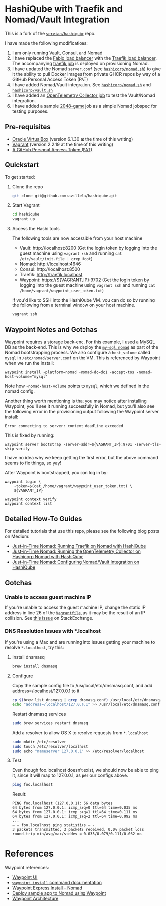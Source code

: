 # HashiQube with Traefik and Nomad/Vault Integration

This is a fork of the [`servian/hashiqube`](https://github.com/servian/hashiqube) repo.

I have made the following modifications:

1. I am only running Vault, Consul, and Nomad
2. I have replaced the [Fabio load balancer](https://fabiolb.net) with the [Traefik load balancer](traefik.io). The accompanying [traefik job](hashicorp/nomad/jobs/traefik.nomad) is deployed on provisioning Nomad.
3. I have updated the Nomad `server.conf` (see [`hashicorp/nomad.sh`](hashicorp/nomad.sh)) to give it the ability to pull Docker images from private GHCR repos by way of a GitHub Personal Access Token (PAT)
4. I have added Nomad/Vault integration. See [`hashicorp/nomad.sh`](hashicorp/nomad.sh) and [`hashicorp/vault.sh`](hashicorp/vault.sh)
5. I have added an [OpenTelemetry Collector job](hashicorp/nomad/jobs/otel-collector.nomad) to test the Vault/Nomad integration.
6. I have added a sample [2048-game](hashicorp/nomad/jobs/2048-game.nomad) job as a simple Nomad jobspec for testing purposes.

## Pre-requisites

* [Oracle VirtualBox](https://www.googleadservices.com/pagead/aclk?sa=L&ai=DChcSEwjVuPag0oL0AhXFnrMKHRjODRYYABAAGgJxbg&ohost=www.google.com&cid=CAASEuRoonvAcnwV4Mde6j85eTiOEQ&sig=AOD64_1N8BIxbnQDEjTDYvtzMR78syE9Bg&q&adurl&ved=2ahUKEwiUpe6g0oL0AhVjTd8KHWTvAkEQ0Qx6BAgCEAE) (version 6.1.30 at the time of this writing)
* [Vagrant](https://www.vagrantup.com/) (version 2.2.19 at the time of this writing)
* [A GitHub Personal Access Token (PAT)](https://docs.github.com/en/authentication/keeping-your-account-and-data-secure/creating-a-personal-access-token)

## Quickstart

To get started:

1. Clone the repo

    ```bash
    git clone git@github.com:avillela/hashiqube.git
    ```

2. Start Vagrant

    ```bash
    cd hashiqube
    vagrant up
    ```

3. Access the Hashi tools

    The following tools are now accessible from your host machine

    * Vault: http://localhost:8200 (Get the login token by logging into the guest machine using `vagrant ssh` and running `cat /etc/vault/init.file | grep Root`)
    * Nomad: http://localhost:4646
    * Consul: http://localhost:8500
    * Traefik: http://traefik.localhost
    * Waypoint: https://${VAGRANT_IP}:9702 (Get the login token by logging into the guest machine using `vagrant ssh` and running `cat /home/vagrant/waypoint_user_token.txt`)

    If you'd like to SSH into the HashiQube VM, you can do so by running the following from a terminal window on your host machine.

    ```bash
    vagrant ssh
    ```

## Waypoint Notes and Gotchas

Waypoint requires a storage back-end. For this example, I used a MySQL DB as the back-end. This is why we deploy the [`my-sql.nomad`](hashicorp/nomad/jobs/my-sql.nomad) as part of the Nomad bootstrapping process. We also configure a  `host_volume` called `mysql` in `/etc/nomad/server.conf` on the VM. This is referenced by Waypoint when we run the install:

```
waypoint install -platform=nomad -nomad-dc=dc1 -accept-tos -nomad-host-volume="mysql"
```

Note how `-nomad-host-volume` points to `mysql`, which we defined in the nomad config.

Another thing worth mentioning is that you may notice after installing Waypoint, you'll see it running successfully in Nomad, but you'll also see the following error in the provisioning output following the Waypoint server install:

```
Error connecting to server: context deadline exceeded
```

This is fixed by running:

```
waypoint server bootstrap -server-addr=${VAGRANT_IP}:9701 -server-tls-skip-verify
```

I have no idea why we keep getting the first error, but the above command seems to fix things, so yay!

After Waypoint is bootstrapped, you can log in by:

```
waypoint login \
    -token=$(cat /home/vagrant/waypoint_user_token.txt) \
    ${VAGRANT_IP}

waypoint context verify
waypoint context list
```

## Detailed How-To Guides

For detailed tutorials that use this repo, please see the following blog posts on Medium:
* [Just-in-Time Nomad: Running Traefik on Nomad with HashiQube](https://adri-v.medium.com/just-in-time-nomad-running-traefik-on-hashiqube-7d6dfd8ef9d8)
* [Just-in-Time Nomad: Running the OpenTelemetry Collector on Hashicorp Nomad with HashiQube](https://adri-v.medium.com/just-in-time-nomad-running-the-opentelemetry-collector-on-hashicorp-nomad-with-hashiqube-4eaf009b8382)
* [Just-in-Time Nomad: Configuring Nomad/Vault Integration on HashiQube](https://adri-v.medium.com/just-in-time-nomad-configuring-hashicorp-nomad-vault-integration-on-hashiqube-388c14cb070a)

## Gotchas

### Unable to access guest machine IP

If you're unable to access the guest machine IP, change the static IP address in line 26 of the [`Vagrantfile`](Vagrantfile), as it may be the result of an IP collision. See [this issue](https://superuser.com/a/1016731) on StackExchange.
### DNS Resolution Issues with *.localhost

If you're using a Mac and are running into issues getting your machine to resolve `*.localhost`, try this: 

1. Install dnsmasq

    ```bash
    brew install dnsmasq
    ```

2. Configure

    Copy the sample config file to /usr/local/etc/dnsmasq.conf, and add address=/localhost/127.0.0.1 to it

    ```bash
    cp $(brew list dnsmasq | grep dnsmasq.conf) /usr/local/etc/dnsmasq.conf
    echo "address=/localhost/127.0.0.1" >> /usr/local/etc/dnsmasq.conf
    ```

    Restart dnsmasq services
    
    ```bash
    sudo brew services restart dnsmasq
    ```

    Add a resolver to allow OS X to resolve requests from `*.localhost`
    
    ```bash
    sudo mkdir /etc/resolver
    sudo touch /etc/resolver/localhost
    sudo echo "nameserver 127.0.0.1" >> /etc/resolver/localhost
    ```

3. Test
    
    Even though foo.localhost doesn’t exist, we should now be able to ping it, since it will map to 127.0.0.1, as per our configs above.
    
    ```bash
    ping foo.localhost
    ```

    Result:
    
    ```
    PING foo.localhost (127.0.0.1): 56 data bytes
    64 bytes from 127.0.0.1: icmp_seq=0 ttl=64 time=0.035 ms
    64 bytes from 127.0.0.1: icmp_seq=1 ttl=64 time=0.111 ms
    64 bytes from 127.0.0.1: icmp_seq=2 ttl=64 time=0.092 ms
    ...
    — — foo.localhost ping statistics — -
    3 packets transmitted, 3 packets received, 0.0% packet loss
    round-trip min/avg/max/stddev = 0.035/0.079/0.111/0.032 ms
    ```

# References

Waypoint references:
* [Waypoint UI](https://learn.hashicorp.com/tutorials/waypoint/get-started-ui?in=waypoint/get-started-docker)
* [`waypoint install` command documentation](https://www.waypointproject.io/commands/install)
* [Waypoint Express Install - Nomad](https://www.waypointproject.io/docs/server/install#nomad-platform)
* [Deploy sample app to Nomad using Waypoint](https://learn.hashicorp.com/tutorials/waypoint/get-started-nomad?in=waypoint/get-started-nomad)
* [Waypoint Architecture](https://www.waypointproject.io/docs/internals/execution#most-advanced-cli-remote-server-remote-runner)
